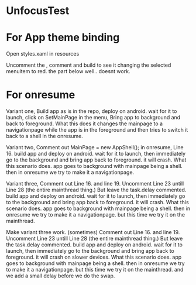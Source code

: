 # UnfocusTest
# For App theme binding
Open styles.xaml in resources

Uncomment the <!-- Works -->, comment <!-- Doesnt work--> and build to see it changing the selected menuitem to red.
the part below <!-- Doesnt work --> well.. doesnt work.

# For onresume
Variant one,
Build app as is in the repo, deploy on android. wait for it to launch, click on SetMainPage in the menu, Bring app to background and back to foreground.
What this does it changes the mainpage to a navigationpage while the app is in the foreground and then tries to switch it back to a shell in the onresume.

Variant two,
Comment out MainPage = new AppShell(); in onresume, Line 16.
build app and deploy on android. wait for it to launch, then immediately go to the background and bring app back to foreground. it will crash.
What this scenario does. app goes to background with mainpage being a shell. then in onresume we try to make it a navigationpage.

Variant three,
Comment out Line 16. and line 19.
Uncomment Line 23 untill Line 28 (the entire mainthread thing.) But leave the task.delay commented.
build app and deploy on android. wait for it to launch, then immediately go to the background and bring app back to foreground. it will crash.
What this scenario does. app goes to background with mainpage being a shell. then in onresume we try to make it a navigationpage. but this time we try it on the mainthread.

Make variant three work. (sometimes)
Comment out Line 16. and line 19.
Uncomment Line 23 untill Line 28 (the entire mainthread thing.) But leave the task.delay commented.
build app and deploy on android. wait for it to launch, then immediately go to the background and bring app back to foreground. it will crash on slower devices.
What this scenario does. app goes to background with mainpage being a shell. then in onresume we try to make it a navigationpage. but this time we try it on the mainthread. and we add a small delay before we do the swap.
